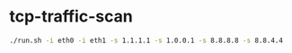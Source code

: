 # tcp-traffic-scan

```bash
./run.sh -i eth0 -i eth1 -s 1.1.1.1 -s 1.0.0.1 -s 8.8.8.8 -s 8.8.4.4
```

